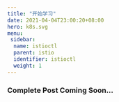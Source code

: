 ```yaml
---
title: "开始学习"
date: 2021-04-04T23:00:20+08:00
hero: k8s.svg
menu:
 sidebar:
  name: istioctl
  parent: istio
  identifier: istioctl
  weight: 1
---
```


### Complete Post Coming Soon...